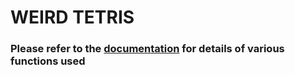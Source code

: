 # WEIRD TETRIS


### Please refer to the [documentation](https://htmlpreview.github.io/?https://github.com/PranjalKhatri/Tetris/blob/main/doc/html/index.html) for details of various functions used